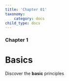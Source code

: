```yaml
---
title: 'Chapter 01'
taxonomy:
    category: docs
child_type: docs
---
```


### Chapter 1

# Basics

Discover the **basic** principles
